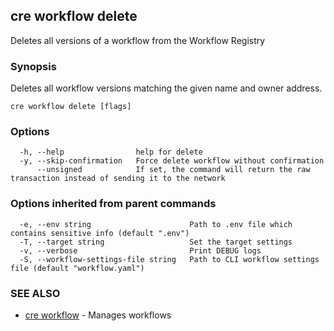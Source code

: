 ## cre workflow delete

Deletes all versions of a workflow from the Workflow Registry

### Synopsis

Deletes all workflow versions matching the given name and owner address.

```
cre workflow delete [flags]
```

### Options

```
  -h, --help                help for delete
  -y, --skip-confirmation   Force delete workflow without confirmation
      --unsigned            If set, the command will return the raw transaction instead of sending it to the network
```

### Options inherited from parent commands

```
  -e, --env string                      Path to .env file which contains sensitive info (default ".env")
  -T, --target string                   Set the target settings
  -v, --verbose                         Print DEBUG logs
  -S, --workflow-settings-file string   Path to CLI workflow settings file (default "workflow.yaml")
```

### SEE ALSO

* [cre workflow](cre_workflow.md)	 - Manages workflows

